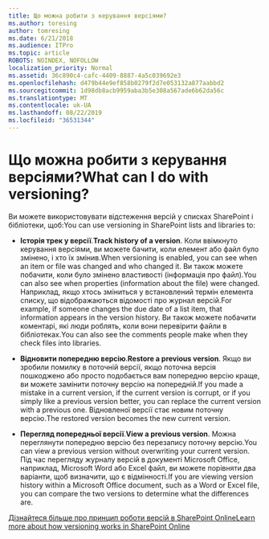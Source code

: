 ```yaml
---
title: Що можна робити з керування версіями?
ms.author: toresing
author: tomresing
ms.date: 6/21/2018
ms.audience: ITPro
ms.topic: article
ROBOTS: NOINDEX, NOFOLLOW
localization_priority: Normal
ms.assetid: 36c890c4-cafc-4409-8887-4a5c039692e3
ms.openlocfilehash: d479b44e9ef858b0279f2d7e053132a877aabbd2
ms.sourcegitcommit: 1d98db8acb9959aba3b5e308a567ade6b62da56c
ms.translationtype: MT
ms.contentlocale: uk-UA
ms.lasthandoff: 08/22/2019
ms.locfileid: "36531344"
---
```

# <a name="what-can-i-do-with-versioning"></a><span data-ttu-id="9633c-102">Що можна робити з керування версіями?</span><span class="sxs-lookup"><span data-stu-id="9633c-102">What can I do with versioning?</span></span>

<span data-ttu-id="9633c-103">Ви можете використовувати відстеження версій у списках SharePoint і бібліотеки, щоб:</span><span class="sxs-lookup"><span data-stu-id="9633c-103">You can use versioning in SharePoint lists and libraries to:</span></span>
  
- <span data-ttu-id="9633c-104">**Історія трек у версії**.</span><span class="sxs-lookup"><span data-stu-id="9633c-104">**Track history of a version**.</span></span> <span data-ttu-id="9633c-105">Коли ввімкнуто керування версіями, ви можете бачити, коли елемент або файл було змінено, і хто їх змінив.</span><span class="sxs-lookup"><span data-stu-id="9633c-105">When versioning is enabled, you can see when an item or file was changed and who changed it.</span></span> <span data-ttu-id="9633c-106">Ви також можете побачити, коли було змінено властивості (інформація про файл).</span><span class="sxs-lookup"><span data-stu-id="9633c-106">You can also see when properties (information about the file) were changed.</span></span> <span data-ttu-id="9633c-107">Наприклад, якщо хтось зміниться у встановлений термін елемента списку, що відображаються відомості про журнал версій.</span><span class="sxs-lookup"><span data-stu-id="9633c-107">For example, if someone changes the due date of a list item, that information appears in the version history.</span></span> <span data-ttu-id="9633c-108">Ви також можете побачити коментарі, які люди роблять, коли вони перевірити файли в бібліотеках.</span><span class="sxs-lookup"><span data-stu-id="9633c-108">You can also see the comments people make when they check files into libraries.</span></span> 
    
- <span data-ttu-id="9633c-109">**Відновити попередню версію**.</span><span class="sxs-lookup"><span data-stu-id="9633c-109">**Restore a previous version**.</span></span> <span data-ttu-id="9633c-110">Якщо ви зробили помилку в поточній версії, якщо поточна версія пошкоджено або просто подобається вам попередню версію краще, ви можете замінити поточну версію на попередній.</span><span class="sxs-lookup"><span data-stu-id="9633c-110">If you made a mistake in a current version, if the current version is corrupt, or if you simply like a previous version better, you can replace the current version with a previous one.</span></span> <span data-ttu-id="9633c-111">Відновленої версії стає новим поточну версію.</span><span class="sxs-lookup"><span data-stu-id="9633c-111">The restored version becomes the new current version.</span></span> 
    
- <span data-ttu-id="9633c-112">**Перегляд попередньої версії**.</span><span class="sxs-lookup"><span data-stu-id="9633c-112">**View a previous version**.</span></span> <span data-ttu-id="9633c-113">Можна переглянути попередню версію без перезапису поточну версію.</span><span class="sxs-lookup"><span data-stu-id="9633c-113">You can view a previous version without overwriting your current version.</span></span> <span data-ttu-id="9633c-114">Під час перегляду журналу версій в документі Microsoft Office, наприклад, Microsoft Word або Excel файл, ви можете порівняти два варіанти, щоб визначити, що є відмінності.</span><span class="sxs-lookup"><span data-stu-id="9633c-114">If you are viewing version history within a Microsoft Office document, such as a Word or Excel file, you can compare the two versions to determine what the differences are.</span></span> 
    
[<span data-ttu-id="9633c-115">Дізнайтеся більше про принцип роботи версій в SharePoint Online</span><span class="sxs-lookup"><span data-stu-id="9633c-115">Learn more about how versioning works in SharePoint Online</span></span>](https://go.microsoft.com/fwlink/?linkid=875710)
  

